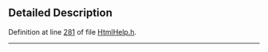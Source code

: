 ## Detailed Description

Definition at line <a href="HtmlHelp_8h-source.md#l00281" class="el">281</a> of file <a href="HtmlHelp_8h-source.md" class="el">HtmlHelp.h</a>.

------------------------------------------------------------------------

